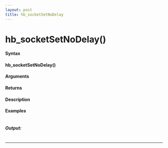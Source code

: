 ```yaml
---
layout: post
title: hb_socketSetNoDelay
---
```


# hb_socketSetNoDelay()


#### Syntax

#### hb_socketSetNoDelay()

#### Arguments

#### Returns

#### Description

#### Examples

```

```

##### Output:

```

```

---